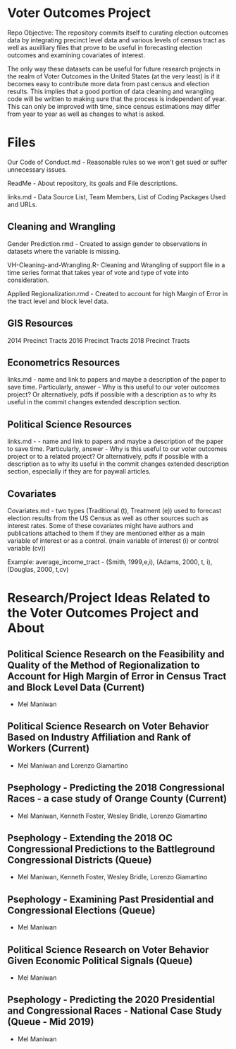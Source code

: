 # Voter Outcomes Project
Repo Objective: The repository commits itself to curating election outcomes data by integrating precinct level data and various levels of census tract as well as auxilliary files that prove to be useful in forecasting election outcomes and examining covariates of interest.

The only way these datasets can be useful for future research projects in the realm of Voter Outcomes in the United States (at the very least) is if it becomes easy to contribute more data from past census and election results. This implies that a good portion of data cleaning and wrangling code will be written to making sure that the process is independent of year. This can only be improved with time, since census estimations may differ from year to year as well as changes to what is asked.

# Files
Our Code of Conduct.md - Reasonable rules so we won't get sued or suffer unnecessary issues.

ReadMe - About repository, its goals and File descriptions.

links.md - Data Source List, Team Members, List of Coding Packages Used and URLs.

## Cleaning and Wrangling 

Gender Prediction.rmd - Created to assign gender to observations in datasets where the variable is missing.

VH-Cleaning-and-Wrangling.R- Cleaning and Wrangling of support file in a time series format that takes year of vote and type of vote into consideration.

Applied Regionalization.rmd - Created to account for high Margin of Error in the tract level and block level data.

## GIS Resources
2014 Precinct Tracts
2016 Precinct Tracts
2018 Precinct Tracts

## Econometrics Resources
links.md - name and link to papers and maybe a description of the paper to save time. Particularly, answer - Why is this useful to our voter outcomes project?
Or alternatively, pdfs if possible with a description as to why its useful in the commit changes extended description section.

## Political Science Resources
links.md - - name and link to papers and maybe a description of the paper to save time. Particularly, answer - Why is this useful to our voter outcomes project or to a related project?
Or alternatively, pdfs if possible with a description as to why its useful in the commit changes extended description section, especially if they are for paywall articles.

## Covariates

Covariates.md - two types (Traditional (t), Treatment (e)) used to forecast election results from the US Census as well as other sources such as interest rates. Some of these covariates might have authors and publications attached to them if they are mentioned either as a main variable of interest or as a control. (main variable of interest (i) or control variable (cv))

Example: 
	average_income_tract - (Smith, 1999,e,i), (Adams, 2000, t, i), (Douglas, 2000, t,cv) 

# Research/Project Ideas Related to the Voter Outcomes Project and About

## Political Science Research on the Feasibility and Quality of the Method of Regionalization to Account for High Margin of Error in Census Tract and Block Level Data (Current)
- Mel Maniwan

## Political Science Research on Voter Behavior Based on Industry Affiliation and Rank of Workers (Current)
- Mel Maniwan and Lorenzo Giamartino

## Psephology - Predicting the 2018 Congressional Races - a case study of Orange County (Current)
- Mel Maniwan, Kenneth Foster, Wesley Bridle, Lorenzo Giamartino

## Psephology - Extending the 2018 OC Congressional Predictions to the Battleground Congressional Districts (Queue)
- Mel Maniwan, Kenneth Foster, Wesley Bridle, Lorenzo Giamartino

## Psephology - Examining Past Presidential and Congressional Elections (Queue)
- Mel Maniwan

## Political Science Research on Voter Behavior Given Economic Political Signals (Queue)
- Mel Maniwan 

## Psephology - Predicting the 2020 Presidential and Congressional Races - National Case Study (Queue - Mid 2019)
- Mel Maniwan 

